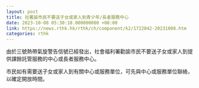 ```yaml
---
layout: post
title: 社署諭市民不要送子女或家人到青少年/長者服務中心
date: 2023-10-08 05:30:18.000000000 +08:00
link: https://news.rthk.hk/rthk/ch/component/k2/1722042-20231008.htm
categories: rthk
---
```


由於三號熱帶氣旋警告信號已經發出，社會福利署勸諭市民不要送子女或家人到提供課餘託管服務的中心或長者服務中心。

市民如有需要送子女或家人到有關中心或服務單位，可先與中心或服務單位聯絡，以確定開放時間。
